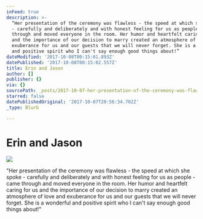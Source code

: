 ```yaml
---
inFeed: true
description: >-
  “Her presentation of the ceremony was flawless - the speed at which she spoke
  - carefully and deliberately and with honest feeling for us as people - came
  through and moved everyone in the room. Her humor and heartfelt caring for us
  and the importance of our decision to marry created an atmosphere of love and
  exuberance for us and our guests that we will never forget. She is a wonderful
  and positive spirit who I can't say enough good things about!”
dateModified: '2017-10-08T00:15:01.893Z'
datePublished: '2017-10-08T00:15:02.557Z'
title: Erin and Jason
author: []
publisher: {}
via: {}
sourcePath: _posts/2017-10-07-her-presentation-of-the-ceremony-was-flawless-the-speed-a.md
starred: false
datePublishedOriginal: '2017-10-07T20:56:34.702Z'
_type: Blurb

---
```

# Erin and Jason
![](https://the-grid-user-content.s3-us-west-2.amazonaws.com/3cd98c94-c4ce-48ad-bd41-3dcf41e23b50.jpg)

"Her presentation of the ceremony was flawless - the speed at which she spoke - carefully and deliberately and with honest feeling for us as people - came through and moved everyone in the room. Her humor and heartfelt caring for us and the importance of our decision to marry created an atmosphere of love and exuberance for us and our guests that we will never forget. She is a wonderful and positive spirit who I can't say enough good things about!"